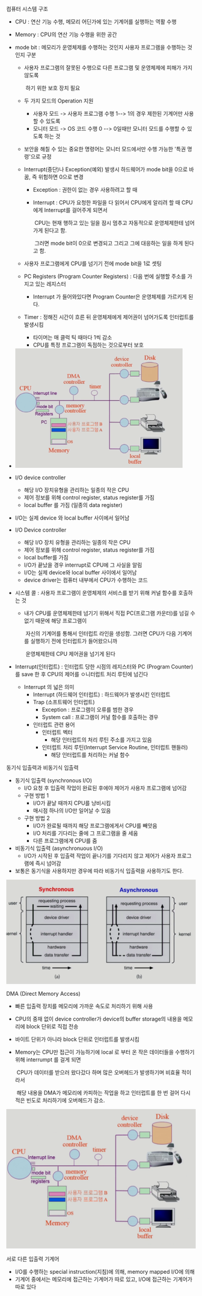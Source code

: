 컴퓨터 시스템 구조

- CPU : 연산 기능 수행, 메모리 어딘가에 있는 기계어를 실행하는 역활 수행

- Memory : CPU의 연산 기능 수행을 위한 공간

- mode bit : 메모리가 운영체제를 수행하는 것인지 사용자 프로그램을 수행하는 것인지 구분

  - 사용자 프로그램의 잘못된 수행으로 다른 프로그램 및 운영체제에 피해가 가지 않도록

    ​	하기 위한 보호 장치 필요

  - 두 가지 모드의 Operation 지원

    - 사용자 모드 -> 사용자 프로그램 수행 1--> 1의 경우 제한된 기계어만 사용할 수 있도록 
    - 모니터 모드 -> OS 코드 수행 0 --> 0일때만 모니터 모드를 수행할 수 있도록 하는 것 

  - 보안을 해칠 수 있는 중요한 명령어는 모니터 모드에서만 수행 가능한 '특권 명령'으로 규정

  - Interrupt(중단)나 Exception(예외) 발생시 하드웨어가 mode bit을 0으로 바꿈, 즉 위험하면 0으로 변경

    - Exception : 권한이 없는 경우 사용하려고 할 때

    - Interrupt : CPU가 요청한 파일을 다 읽어서 CPU에게 알리려 할 때 CPU에게 Interrupt를 걸어주게 되면서

      ​					CPU는 현재 행하고 있는 일을 잠시 멈추고 자동적으로 운영체제한테 넘어가게 된다고 함. 

      ​					그러면 mode bit이 0으로 변경되고 그리고 그에 대응하는 일을 하게 된다고 함.

  - 사용자 프로그램에게 CPU를 넘기기 전에 mode bit을 1로 셋팅

  - PC Registers (Program Counter Registers) : 다음 번에 실행할 주소를 가지고 있는 레지스터

    - Interrupt 가 들어와있다면 Program Counter은 운영체제를 가르키게 된다.

  - Timer : 정해진 시간이 흐른 뒤 운영체제에게 제어권이 넘어가도록 인터럽트를 발생시킴

    - 타이머는 매 클럭 틱 때마다 1씩 감소
    - CPU를 특정 프로그램이 독점하는 것으로부터 보호

- <img src="System Structure & Program Execution.assets/RNWH.PNG" style="zoom:50%;" />



- I/O device controller

  - 해당 I/O 장치유형을 관리하는 일종의 작은 CPU
  - 제어 정보를 위해 control register, status register를 가짐
  - local buffer 를 가짐 (일종의 data register)

- I/O는 실제 device 와 local buffer 사이에서 일어남

- I/O Device controller 

  - 해당 I/O 장치 유형을 관리하는 일종의 작은 CPU
  - 제어 정보를 위해 control register, status register를 가짐
  - local buffer를 가짐
  - I/O가 끝났을 경우 interrupt로 CPU에 그 사실을 알림
  - I/O는 실제 device와 local buffer 사이에서 일어남
  - device driver는 컴퓨터 내부에서 CPU가 수행하는 코드

- 시스템 콜 : 사용자 프로그램이 운영체제의 서비스를 받기 위해 커널 함수를 호출하는 것

  - 내가 CPU를 운영체제한테 넘기기 위해서 직접 PC(프로그램 카운터)를 넘길 수 없기 때문에 해당 프로그램이 

    ​	자신의 기계어를 통해서 인터럽트 라인을 생성함.  그러면 CPU가 다음 기계어를 실행하기 전에 인터럽트가 들어왔으니까

    ​	운영체제한테 CPU 제어권을 넘기게 된다

- Interrupt(인터럽트) : 인터럽트 당한 시점의 레지스터와  PC (Program Counter)를 save 한 후 CPU의 제어를 ㅇ니터럽트 처리 루틴에 넘긴다
  - Interrupt 의 넓은 의미
    - Interrupt (하드웨어 인터럽트) : 하드웨어가 발생시킨 인터럽트
    - Trap (소프트웨어 인터럽트) 
      - Exception : 프로그램이 오류를 범한 경우
      - System call : 프로그램이 커널 함수를 호출하는 경우
    - 인터럽트 관련 용어
      - 인터럽트 벡터
        - 해당 인터럽트의 처리 루틴 주소를 가지고 있음
      - 인터럽트 처리 루틴(Interrupt Service Routine, 인터럽트 핸들러)
        - 해당 인터럽트를 처리하는 커널 함수



동기식 입출력과 비동기식 입출력

- 동기식 입출력 (synchronous I/O)
  - I/O 요청 후 입출력 작업이 완료된 후에야 제어가 사용자 프로그램에 넘어감
  - 구현 방법 1
    - I/O가 끝날 때까지 CPU를 낭비시킴
    - 매시점 하나의 I/O만 일어날 수 있음
  - 구현 방법 2 
    - I/O가 완료될 때까지 해당 프로그램에게서 CPU를 빼앗음
    - I/O 처리를 기다리는 줄에 그 프로그램을 줄 세움
    - 다른 프로그램에게 CPU를 줌
- 비동기식 입출력 (asynchronuous I/O) 
  - I/O가 시작된 후 입출력 작업이 끝나기를 기다리지 않고 제어가 사용자 프로그램에 즉시 넘어감
- 보통은 동기식을 사용하지만 경우에 따라 비동기식 입출력을 사용하기도 한다.

<img src="System Structure & Program Execution.assets/ehdrlqlehdrl.PNG" style="zoom: 50%;" />



DMA (Direct Memory Access) 

- 빠른 입출력 장치를 메모리에 가까운 속도로 처리하기 위해 사용

- CPU의 중재 없이 device controller가 device의 buffer storage의 내용을 메모리에 block 단위로 직접 전송

- 바이트 단위가 아니라 block 단위로 인터럽트를 발생시킴

- Memory는 CPU만 접근이 가능하기에 local 로 부터 온 작은 데이터들을 수행하기 위해 interrumpt 를 걸게 되면

  ​				CPU가 데이터를 받으러 왔다갔다 하며 많은 오버헤드가 발생하기며 비효율 적이라서  

  ​				해당 내용을 DMA가 메모리에 카피하는 작업을 하고 인터럽트를 한 번 걸어 다시 적은 빈도로 처리하기에 오버헤드가 감소.    

<img src="System Structure & Program Execution.assets/DMA.PNG" style="zoom:50%;" />



서로 다른 입출력 기계어

- I/O를 수행하는 special instruction(지침)에 의해,  memory mapped I/O에 의해
- 기계어 중에서는 메모리에 접근하는 기계어가 따로 있고, I/O에 접근하는 기계어가 따로 있다